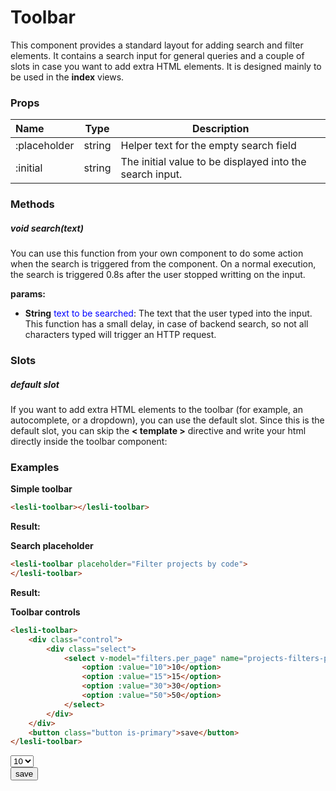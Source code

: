 
<script setup>
    import LesliToolbar from "./Toolbar.vue"
</script>


# Toolbar
This component provides a standard layout for adding search and filter elements. It contains a search input for general queries and a couple of slots in case you want to add extra HTML elements. It is designed mainly to be used in the **index** views.


### Props

| Name | Type | Description  |
|:---  |---   |---           |
| :placeholder | string | Helper text for the empty search field |
| :initial     | string | The initial value to be displayed into the search input. |

### Methods

##### void search(text)

You can use this function from your own component to do some action when the search is triggered from the component. On a normal execution, the search is triggered 0.8s after the user stopped writting on the input.

**params:**

- **String** <span style="color:blue">text to be searched</span>: The text that the user typed into the input. This function has a small delay, in case of backend search, so not all characters typed will trigger an HTTP request.

### Slots

##### default slot 
If you want to add extra HTML elements to the toolbar (for example, an autocomplete, or a dropdown), you can use the default slot. Since this is the default slot, you can skip the **< template >** directive and write your html directly inside the toolbar component:


### Examples

**Simple toolbar**

```html
<lesli-toolbar></lesli-toolbar>
```

**Result:**

<lesli-toolbar></lesli-toolbar>


**Search placeholder**
```html
<lesli-toolbar placeholder="Filter projects by code">
</lesli-toolbar>
```

**Result:**

<lesli-toolbar placeholder="Filter projects by code">
</lesli-toolbar>


**Toolbar controls**

```html
<lesli-toolbar>
    <div class="control">
        <div class="select">
            <select v-model="filters.per_page" name="projects-filters-per-page">
                <option :value="10">10</option>
                <option :value="15">15</option>
                <option :value="30">30</option>
                <option :value="50">50</option>
            </select>
        </div>
    </div>
    <button class="button is-primary">save</button>
</lesli-toolbar>
```

<lesli-toolbar>
    <div class="control">
        <div class="select">
            <select name="projects-filters-per-page">
                <option value="10">10</option>
                <option value="15">15</option>
                <option value="30">30</option>
                <option value="50">50</option>
            </select>
        </div>
    </div>
    <button class="button is-primary">save</button>
</lesli-toolbar>
